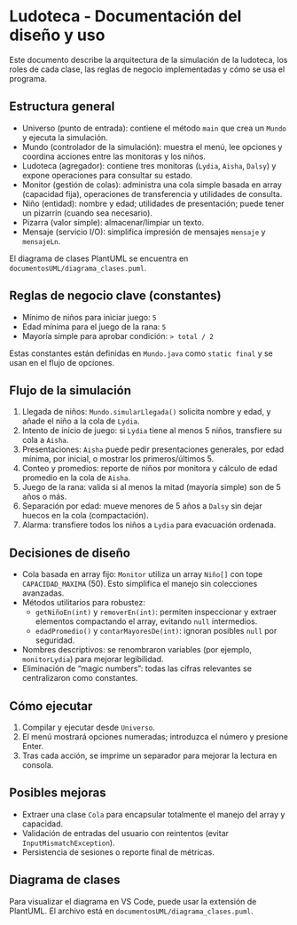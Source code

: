 # Ludoteca - Documentación del diseño y uso

Este documento describe la arquitectura de la simulación de la ludoteca, los roles de cada clase, las reglas de negocio implementadas y cómo se usa el programa.

## Estructura general

- Universo (punto de entrada): contiene el método `main` que crea un `Mundo` y ejecuta la simulación.
- Mundo (controlador de la simulación): muestra el menú, lee opciones y coordina acciones entre las monitoras y los niños.
- Ludoteca (agregador): contiene tres monitoras (`Lydia`, `Aisha`, `Dalsy`) y expone operaciones para consultar su estado.
- Monitor (gestión de colas): administra una cola simple basada en array (capacidad fija), operaciones de transferencia y utilidades de consulta.
- Niño (entidad): nombre y edad; utilidades de presentación; puede tener un pizarrín (cuando sea necesario).
- Pizarra (valor simple): almacenar/limpiar un texto.
- Mensaje (servicio I/O): simplifica impresión de mensajes `mensaje` y `mensajeLn`.

El diagrama de clases PlantUML se encuentra en `documentosUML/diagrama_clases.puml`.

## Reglas de negocio clave (constantes)

- Mínimo de niños para iniciar juego: `5`
- Edad mínima para el juego de la rana: `5`
- Mayoría simple para aprobar condición: `> total / 2`

Estas constantes están definidas en `Mundo.java` como `static final` y se usan en el flujo de opciones.

## Flujo de la simulación

1. Llegada de niños: `Mundo.simularLlegada()` solicita nombre y edad, y añade el niño a la cola de `Lydia`.
2. Intento de inicio de juego: si `Lydia` tiene al menos 5 niños, transfiere su cola a `Aisha`.
3. Presentaciones: `Aisha` puede pedir presentaciones generales, por edad mínima, por inicial, o mostrar los primeros/últimos 5.
4. Conteo y promedios: reporte de niños por monitora y cálculo de edad promedio en la cola de `Aisha`.
5. Juego de la rana: valida si al menos la mitad (mayoría simple) son de 5 años o más.
6. Separación por edad: mueve menores de 5 años a `Dalsy` sin dejar huecos en la cola (compactación).
7. Alarma: transfiere todos los niños a `Lydia` para evacuación ordenada.

## Decisiones de diseño

- Cola basada en array fijo: `Monitor` utiliza un array `Niño[]` con tope `CAPACIDAD_MAXIMA` (50). Esto simplifica el manejo sin colecciones avanzadas.
- Métodos utilitarios para robustez:
	- `getNiñoEn(int)` y `removerEn(int)`: permiten inspeccionar y extraer elementos compactando el array, evitando `null` intermedios.
	- `edadPromedio()` y `contarMayoresDe(int)`: ignoran posibles `null` por seguridad.
- Nombres descriptivos: se renombraron variables (por ejemplo, `monitorLydia`) para mejorar legibilidad.
- Eliminación de “magic numbers”: todas las cifras relevantes se centralizaron como constantes.

## Cómo ejecutar

1. Compilar y ejecutar desde `Universo`.
2. El menú mostrará opciones numeradas; introduzca el número y presione Enter.
3. Tras cada acción, se imprime un separador para mejorar la lectura en consola.

## Posibles mejoras

- Extraer una clase `Cola` para encapsular totalmente el manejo del array y capacidad.
- Validación de entradas del usuario con reintentos (evitar `InputMismatchException`).
- Persistencia de sesiones o reporte final de métricas.

## Diagrama de clases

Para visualizar el diagrama en VS Code, puede usar la extensión de PlantUML. El archivo está en `documentosUML/diagrama_clases.puml`.

